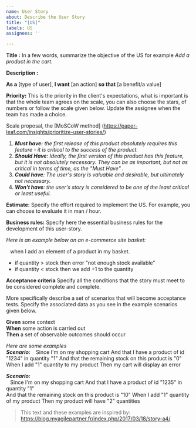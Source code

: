 ```yaml
---
name: User Story
about: Describe the User Story
title: "[US]"
labels: US
assignees: ''

---
```


**Title :** In a few words, summarize the objective of the US for example _Add a product in the cart_.


**Description :**

**As a** [type of user], **I want** [an action] **so that** [a benefit/a value]<br>

**Priority:** This is the priority in the client's expectations, what is important is that the whole team agrees on the scale, you can also choose the stars, of numbers or follow the scale given below. Update the assignee when the team has made a choice.

Scale proposal, the [MoSCoW method] (https://paper-leaf.com/insights/prioritize-user-stories/)
1. _**Must have:** the first release of this product absolutely requires this feature - it is critical to the success of the product._
2. _**Should Have**: Ideally, the first version of this product has this feature, but it is not absolutely necessary. They can be as important, but not as critical in terms of time, as the "Must Have" ._
3. _**Could have**: The user's story is valuable and desirable, but ultimately not necessary._
4. _**Won't have**: the user's story is considered to be one of the least critical or least useful._


**Estimate:** Specify the effort required to implement the US.
For example, you can choose to evaluate it in man / hour.

**Business rules:**
Specify here the essential business rules for the development of this user-story.

_Here is an example below on an e-commerce site basket:_

`` ``
when I add an element of a product in my
basket.
- if quantity > stock then error "not enough stock available"
- if quantity < stock then we add +1 to the quantity
`` ``

**Acceptance criteria**
Specify all the conditions that the story must meet to be considered complete and complete.

More specifically describe a set of scenarios that will become acceptance tests. Specify the associated data as you see in the example scenarios given below.

**Given** some context <br>
**When** some action is carried out <br>
**Then** a set of observable outcomes should occur <br>

_Here are some examples_ <br>
_**Scenario:**_
`` ``
Since I'm on my shopping cart
And that I have a product of id "1234" in quantity "1"
And that the remaining stock on this product is "0"
When I add "1" quantity to my product
Then my cart will display an error
`` ``

_**Scenario:**_ <br>
`` ``
Since I'm on my shopping cart
And that I have a product of id "1235" in quantity "1" <br>
And that the remaining stock on this product is "10"
When I add "1" quantity of my product
Then my product will have "2" quantities
`` ``

> This text and these examples are inspired by: https://blog.myagilepartner.fr/index.php/2017/03/18/story-a4/
